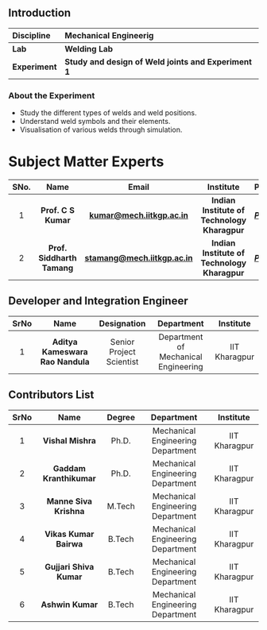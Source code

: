 ## Introduction


<b>Discipline | <b> Mechanical Engineerig
:--|:--|
<b> Lab | <b> Welding Lab
<b> Experiment|     <b> Study and design of Weld joints and Experiment 1

### About the Experiment 

- Study the different types of welds and weld positions.
- Understand weld symbols and their elements.
- Visualisation of various welds through simulation.


# Subject Matter Experts
| SNo. | Name | Email | Institute | Profile |
| :---: | :---: | :---: | :---: | :---: |
| 1 | **Prof. C S Kumar** | **kumar@mech.iitkgp.ac.in** | **Indian Institute of Technology Kharagpur** | ***[Profile](http://facweb.iitkgp.ernet.in/~cskumar/)*** |
| 2 | **Prof. Siddharth Tamang** | **stamang@mech.iitkgp.ac.in** | **Indian Institute of Technology Kharagpur** | ***[Profile](http://www.iitkgp.ac.in/department/ME/faculty/me-stamang)*** |

## Developer and Integration Engineer
| SrNo | Name | Designation | Department | Institute |
| :---: | :---: | :---: | :---: | :---: |
| 1 | **Aditya Kameswara Rao Nandula** | Senior Project Scientist | Department of Mechanical Engineering | IIT Kharagpur |

## Contributors List
| SrNo | Name | Degree | Department | Institute |
| :---: | :---: | :---: | :---: | :---: |
| 1 | **Vishal Mishra** | Ph.D. | Mechanical Engineering Department | IIT Kharagpur |
| 2 | **Gaddam Kranthikumar** | Ph.D. | Mechanical Engineering Department | IIT Kharagpur |
| 3 | **Manne Siva Krishna** | M.Tech | Mechanical Engineering Department | IIT Kharagpur |
| 4 | **Vikas Kumar Bairwa** | B.Tech | Mechanical Engineering Department | IIT Kharagpur |
| 5 | **Gujjari Shiva Kumar** | B.Tech | Mechanical Engineering Department | IIT Kharagpur |
| 6 | **Ashwin Kumar** | B.Tech | Mechanical Engineering Department | IIT Kharagpur |
